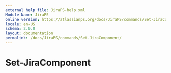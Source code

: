 ```yaml
---
external help file: JiraPS-help.xml
Module Name: JiraPS
online version: https://atlassianps.org/docs/JiraPS/commands/Set-JiraComponent/
locale: en-US
schema: 2.0.0
layout: documentation
permalink: /docs/JiraPS/commands/Set-JiraComponent/
---
```

# Set-JiraComponent
